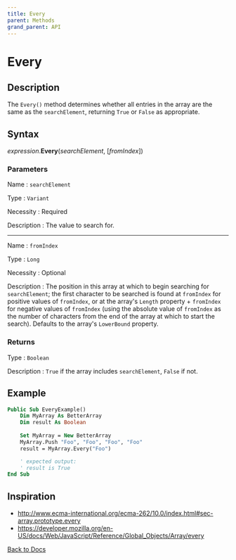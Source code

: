 ```yaml
---
title: Every
parent: Methods
grand_parent: API
---
```


# Every

## Description
The `Every()` method determines whether all entries in the array are the same as the `searchElement`, returning `True` or `False` as appropriate.

## Syntax

*expression*.**Every**(*searchElement*, [*fromIndex*])

### Parameters

Name 
: `searchElement`

Type
: `Variant`

Necessity
: Required

Description
: The value to search for.

---

Name 
: `fromIndex`

Type
: `Long`

Necessity
: Optional

Description
: The position in this array at which to begin searching for `searchElement`; the first character to be searched is found at `fromIndex` for positive values of `fromIndex`, or at the array's `Length` property + `fromIndex` for negative values of `fromIndex` (using the absolute value of `fromIndex` as the number of characters from the end of the array at which to start the search). Defaults to the array's `LowerBound` property.

### Returns

Type
: `Boolean` 

Description
: `True` if the array includes `searchElement`, `False` if not.

## Example

```vb
Public Sub EveryExample()
    Dim MyArray As BetterArray
    Dim result As Boolean
    
    Set MyArray = New BetterArray
    MyArray.Push "Foo", "Foo", "Foo", "Foo"
    result = MyArray.Every("Foo")

    ' expected output:
    ' result is True
End Sub
```

## Inspiration
* <http://www.ecma-international.org/ecma-262/10.0/index.html#sec-array.prototype.every>
* <https://developer.mozilla.org/en-US/docs/Web/JavaScript/Reference/Global_Objects/Array/every>


[Back to Docs](https://senipah.github.io/VBA-Better-Array/)
